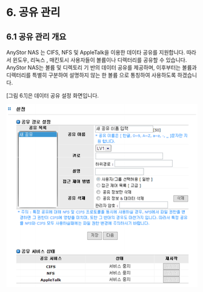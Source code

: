 # 6. 공유 관리

## 6.1 공유 관리 개요

AnyStor NAS 는 CIFS, NFS 및 AppleTalk을 이용한 데이타 공유를 지원합니다. 따라서 윈도우, 리눅스 , 매킨토시 사용자들이 볼륨이나 디렉터리를 공유할 수 있습니다. AnyStor NAS는 볼륨 및 디렉토리 기 반의 데이터 공유를 제공하며, 이후부터는 볼륨과 디렉터리를 특별히 구분하여 설명하지 않는 한 볼륨 으로 통칭하여 사용하도록 하겠습니다.   
  
 \[그림 6.1\]은 데이터 공유 설정 화면입니다.

![\[ &#xADF8;&#xB9BC; 6.1.1 AnyManager&#xC758; &#xACF5;&#xC720; &#xC124;&#xC815; \]](../.gitbook/assets/share%20%282%29%20%282%29%20%282%29.png)

